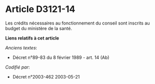 # Article D3121-14

Les crédits nécessaires au fonctionnement du conseil sont inscrits au budget du ministère de la santé.

**Liens relatifs à cet article**

_Anciens textes_:

  - Décret n°89-83 du 8 février 1989 - art. 14 (Ab)

_Codifié par_:

  - Décret n°2003-462 2003-05-21
